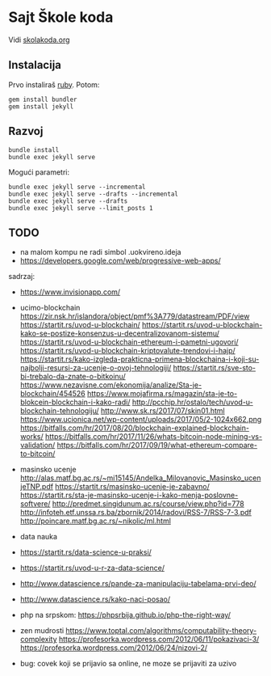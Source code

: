 # Sajt Škole koda

Vidi [skolakoda.org](https://skolakoda.org/)

## Instalacija

Prvo instaliraš [ruby](https://rubyinstaller.org/downloads/). Potom:

```
gem install bundler
gem install jekyll
```

## Razvoj

```
bundle install
bundle exec jekyll serve
```

Mogući parametri:
```
bundle exec jekyll serve --incremental
bundle exec jekyll serve --drafts --incremental
bundle exec jekyll serve --drafts
bundle exec jekyll serve --limit_posts 1
```

## TODO

- na malom kompu ne radi simbol .uokvireno.ideja
- https://developers.google.com/web/progressive-web-apps/

sadrzaj:
- https://www.invisionapp.com/

- ucimo-blockchain
https://zir.nsk.hr/islandora/object/pmf%3A779/datastream/PDF/view
https://startit.rs/uvod-u-blockchain/
https://startit.rs/uvod-u-blockchain-kako-se-postize-konsenzus-u-decentralizovanom-sistemu/
https://startit.rs/uvod-u-blockchain-ethereum-i-pametni-ugovori/
https://startit.rs/uvod-u-blockchain-kriptovalute-trendovi-i-hajp/
https://startit.rs/kako-izgleda-prakticna-primena-blockchaina-i-koji-su-najbolji-resursi-za-ucenje-o-ovoj-tehnologiji/
https://startit.rs/sve-sto-bi-trebalo-da-znate-o-bitkoinu/
https://www.nezavisne.com/ekonomija/analize/Sta-je-blockchain/454526
https://www.mojafirma.rs/magazin/sta-je-to-blokcein-blockchain-i-kako-radi/
http://pcchip.hr/ostalo/tech/uvod-u-blockchain-tehnologiju/
http://www.sk.rs/2017/07/skin01.html
https://www.ucionica.net/wp-content/uploads/2017/05/2-1024x662.png
https://bitfalls.com/hr/2017/08/20/blockchain-explained-blockchain-works/
https://bitfalls.com/hr/2017/11/26/whats-bitcoin-node-mining-vs-validation/
https://bitfalls.com/hr/2017/09/19/what-ethereum-compare-to-bitcoin/

- masinsko ucenje
http://alas.matf.bg.ac.rs/~mi15145/Andelka_Milovanovic_Masinsko_ucenjeTNP.pdf
https://startit.rs/masinsko-ucenje-je-zabavno/
https://startit.rs/sta-je-masinsko-ucenje-i-kako-menja-poslovne-softvere/
http://predmet.singidunum.ac.rs/course/view.php?id=778
http://infoteh.etf.unssa.rs.ba/zbornik/2014/radovi/RSS-7/RSS-7-3.pdf
http://poincare.matf.bg.ac.rs/~nikolic/ml.html

- data nauka
- https://startit.rs/data-science-u-praksi/
- https://startit.rs/uvod-u-r-za-data-science/
- http://www.datascience.rs/pande-za-manipulaciju-tabelama-prvi-deo/
- http://www.datascience.rs/kako-naci-posao/

- php na srpskom: https://phpsrbija.github.io/php-the-right-way/
- zen mudrosti
  https://www.toptal.com/algorithms/computability-theory-complexity
  https://profesorka.wordpress.com/2012/06/11/pokazivaci-3/
  https://profesorka.wordpress.com/2012/06/24/nizovi-2/
- bug: covek koji se prijavio sa online, ne moze se prijaviti za uzivo

<!--
slike:
https://pixabay.com/en/children-win-success-video-game-593313/
https://pixabay.com/en/apple-brick-wall-computer-cup-1854101/
https://pixabay.com/en/apple-computer-cup-electronics-1853306/
https://pixabay.com/en/cyber-glasses-virtual-virtual-world-1938449/
https://damjanpavlica.files.wordpress.com/2014/04/stari-programer.jpg
-->
